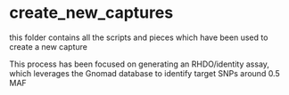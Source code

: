 # create_new_captures

this folder contains all the scripts and pieces which have been used to create a new capture

This process has been focused on generating an RHDO/identity assay, which leverages the Gnomad database to identify target SNPs around 0.5 MAF
